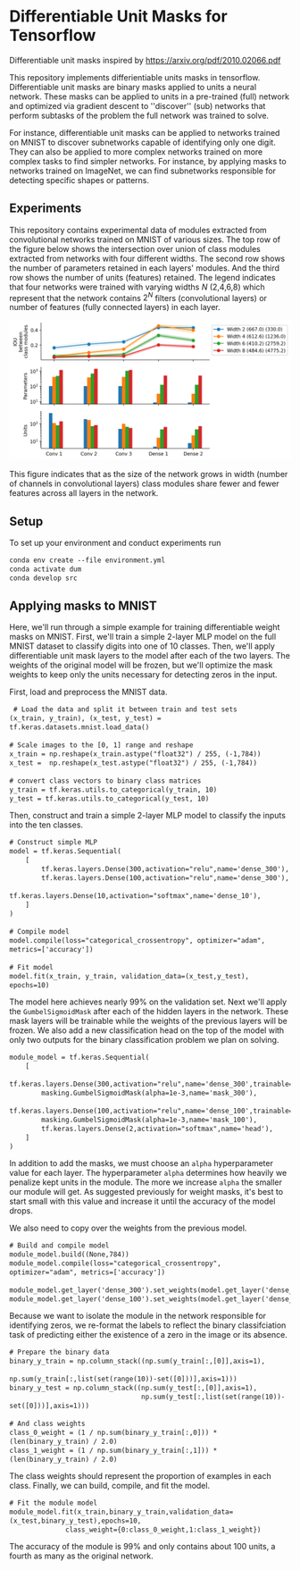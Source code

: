 # Differentiable Unit Masks for Tensorflow
Differentiable unit masks inspired by https://arxiv.org/pdf/2010.02066.pdf

This repository implements differientiable units masks in tensorflow. Differentiable unit masks are binary masks applied to units a neural network. These masks can be applied to units in a pre-trained (full) network and optimized via gradient descent to ''discover'' (sub) networks that perform subtasks of the problem the full network was trained to solve. 

For instance, differentiable unit masks can be applied to networks trained on MNIST to discover subnetworks capable of identifying only one digit. They can also be applied to more complex networks trained on more complex tasks to find simpler networks. For instance, by applying masks to networks trained on ImageNet, we can find subnetworks responsible for detecting specific shapes or patterns.

## Experiments
This repository contains experimental data of modules extracted from convolutional networks trained on MNIST of various sizes. The top row of the figure below shows the intersection over union of class modules extracted from networks with four different widths. The second row shows the number of parameters retained in each layers' modules. And the third row shows the number of units (features) retained. The legend indicates that four networks were trained with varying widths $N$ (2,4,6,8) which represent that the network contains $2^N$ filters (convolutional layers) or number of features (fully connected layers) in each layer.

![Intersection over union figure](img/intersection_over_union_modules.png "Class modules share fewer features as the size of the network increases")

This figure indicates that as the size of the network grows in width (number of channels in convolutional layers) class modules share fewer and fewer features across all layers in the network.

## Setup
To set up your environment and conduct experiments run
```
conda env create --file environment.yml
conda activate dum
conda develop src
```

## Applying masks to MNIST
Here, we'll run through a simple example for training differentiable weight masks on MNIST. First, we'll train a simple 2-layer MLP model on the full MNIST dataset to classify digits into one of 10 classes. Then, we'll apply differentiable unit mask layers to the model after each of the two layers. The weights of the original model will be frozen, but we'll optimize the mask weights to keep only the units necessary for detecting zeros in the input.

First, load and preprocess the MNIST data.

```
 # Load the data and split it between train and test sets
(x_train, y_train), (x_test, y_test) = tf.keras.datasets.mnist.load_data()

# Scale images to the [0, 1] range and reshape
x_train = np.reshape(x_train.astype("float32") / 255, (-1,784))
x_test =  np.reshape(x_test.astype("float32") / 255, (-1,784))

# convert class vectors to binary class matrices
y_train = tf.keras.utils.to_categorical(y_train, 10)
y_test = tf.keras.utils.to_categorical(y_test, 10)
```

Then, construct and train a simple 2-layer MLP model to classify the inputs into the ten classes.

```
# Construct simple MLP
model = tf.keras.Sequential(
    [
        tf.keras.layers.Dense(300,activation="relu",name='dense_300'),
        tf.keras.layers.Dense(100,activation="relu",name='dense_300'),
        tf.keras.layers.Dense(10,activation="softmax",name='dense_10'),
    ]
)

# Compile model
model.compile(loss="categorical_crossentropy", optimizer="adam", metrics=['accuracy'])

# Fit model
model.fit(x_train, y_train, validation_data=(x_test,y_test), epochs=10)
```

The model here achieves nearly 99% on the validation set. Next we'll apply the `GumbelSigmoidMask` after each of the hidden layers in the network. These mask layers will be trainable while the weights of the previous layers will be frozen. We also add a new classification head on the top of the model with only two outputs for the binary classification problem we plan on solving.

```
module_model = tf.keras.Sequential(
    [
        tf.keras.layers.Dense(300,activation="relu",name='dense_300',trainable=False),
        masking.GumbelSigmoidMask(alpha=1e-3,name='mask_300'),
        tf.keras.layers.Dense(100,activation="relu",name='dense_100',trainable=False),
        masking.GumbelSigmoidMask(alpha=1e-3,name='mask_100'),
        tf.keras.layers.Dense(2,activation="softmax",name='head'),
    ]
)
```

In addition to add the masks, we must choose an `alpha` hyperparameter value for each layer. The hyperparameter `alpha` determines how heavily we penalize kept units in the module. The more we increase `alpha` the smaller our module will get. As suggested previously for weight masks, it's best to start small with this value and increase it until the accuracy of the model drops. 

We also need to copy over the weights from the previous model.

```
# Build and compile model
module_model.build((None,784))
module_model.compile(loss="categorical_crossentropy", optimizer="adam", metrics=['accuracy'])

module_model.get_layer('dense_300').set_weights(model.get_layer('dense_300').get_weights())
module_model.get_layer('dense_100').set_weights(model.get_layer('dense_100').get_weights())
```

Because we want to isolate the module in the network responsible for identifying zeros, we re-format the labels to reflect the binary classifciation task of predicting either the existence of a zero in the image or its absence.

```
# Prepare the binary data
binary_y_train = np.column_stack((np.sum(y_train[:,[0]],axis=1),
                                  np.sum(y_train[:,list(set(range(10))-set([0]))],axis=1)))
binary_y_test = np.column_stack((np.sum(y_test[:,[0]],axis=1),
                                 np.sum(y_test[:,list(set(range(10))-set([0]))],axis=1)))

# And class weights
class_0_weight = (1 / np.sum(binary_y_train[:,0])) * (len(binary_y_train) / 2.0)
class_1_weight = (1 / np.sum(binary_y_train[:,1])) * (len(binary_y_train) / 2.0)
```

The class weights should represent the proportion of examples in each class. Finally, we can build, compile, and fit the model.

```
# Fit the module model
module_model.fit(x_train,binary_y_train,validation_data=(x_test,binary_y_test),epochs=10,
              class_weight={0:class_0_weight,1:class_1_weight})
```

The accuracy of the module is 99% and only contains about 100 units, a fourth as many as the original network.
